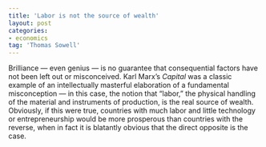 ```yaml
---
title: 'Labor is not the source of wealth'
layout: post
categories:
- economics
tag: 'Thomas Sowell'
---
```


Brilliance — even genius — is no guarantee that consequential factors have not been left out or misconceived. Karl Marx’s *Capital* was a classic example of an intellectually masterful elaboration of a fundamental misconception — in this case, the notion that “labor,” the physical handling of the material and instruments of production, is the real source of wealth. Obviously, if this were true, countries with much labor and little technology or entrepreneurship would be more prosperous than countries with the reverse, when in fact it is blatantly obvious that the direct opposite is the case.

